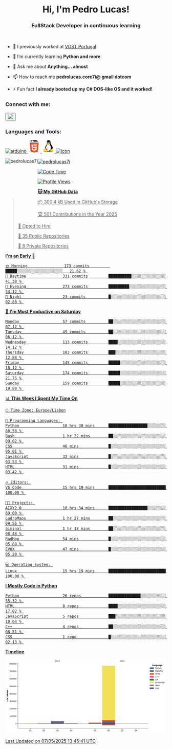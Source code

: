 <h1 align="center">Hi, I'm Pedro Lucas!</h1>
<h3 align="center">FullStack Developer in continuous learning</h3>
<br>

- 🔭 I previously worked at [VOST Portugal](https://github.com/vostpt) 

- 🌱 I’m currently learning **Python and more**

- 💬 Ask me about **Anything... almost**

- 📫 How to reach me **pedrolucas.core7i@ gmail dotcom**

- ⚡ Fun fact **I already booted up my C# DOS-like OS and it worked!**

<h3 align="left">Connect with me:</h3>
<p align="left">
    <div display="flex">
        <a href="https://bsky.app/profile/pedrolucas7i.bsky.social">
            <button>
                <img width=45 src="https://upload.wikimedia.org/wikipedia/commons/7/7a/Bluesky_Logo.svg">
            </button>
        </a>
    </div>
</p>
<h3 align="left">Languages and Tools:</h3>
<p align="left"> <a href="https://www.arduino.cc/" target="_blank" rel="noreferrer"> <img src="https://cdn.worldvectorlogo.com/logos/arduino-1.svg" alt="arduino" width="40" height="40"/> </a> <a href="https://www.w3.org/html/" target="_blank" rel="noreferrer"> <img src="https://raw.githubusercontent.com/devicons/devicon/master/icons/html5/html5-original-wordmark.svg" alt="html5" width="40" height="40"/> </a> <a href="https://www.linux.org/" target="_blank" rel="noreferrer"> <img src="https://raw.githubusercontent.com/devicons/devicon/master/icons/linux/linux-original.svg" alt="linux" width="40" height="40"/> </a> <a href="https://www.python.org" target="_blank" rel="noreferrer"> <img src="https://techstack-generator.vercel.app/python-icon.svg" alt="icon" width="40" height="40" />

<p><img align="left" height="194px" src="https://github-readme-stats.vercel.app/api/top-langs?username=pedrolucas7i&show_icons=true&theme=tokyonight&locale=en&layout=compact" alt="pedrolucas7i" /></p><img height="194px" align="center" src="https://github-readme-stats.vercel.app/api?username=pedrolucas7i&show_icons=true&theme=tokyonight&locale=en" alt="pedrolucas7i" />

<!--START_SECTION:waka-->
![Code Time](http://img.shields.io/badge/Code%20Time-137%20hrs%2034%20mins-blue)

![Profile Views](http://img.shields.io/badge/Profile%20Views-3-blue)

**🐱 My GitHub Data** 

> 📦 300.4 kB Used in GitHub's Storage 
 > 
> 🏆 501 Contributions in the Year 2025
 > 
> 💼 Opted to Hire
 > 
> 📜 35 Public Repositories 
 > 
> 🔑 8 Private Repositories 
 > 
**I'm an Early 🐤** 

```text
🌞 Morning                173 commits         █████░░░░░░░░░░░░░░░░░░░░   21.62 % 
🌆 Daytime                331 commits         ██████████░░░░░░░░░░░░░░░   41.38 % 
🌃 Evening                273 commits         █████████░░░░░░░░░░░░░░░░   34.12 % 
🌙 Night                  23 commits          █░░░░░░░░░░░░░░░░░░░░░░░░   02.88 % 
```
📅 **I'm Most Productive on Saturday** 

```text
Monday                   57 commits          ██░░░░░░░░░░░░░░░░░░░░░░░   07.12 % 
Tuesday                  49 commits          ██░░░░░░░░░░░░░░░░░░░░░░░   06.12 % 
Wednesday                113 commits         ████░░░░░░░░░░░░░░░░░░░░░   14.12 % 
Thursday                 103 commits         ███░░░░░░░░░░░░░░░░░░░░░░   12.88 % 
Friday                   145 commits         █████░░░░░░░░░░░░░░░░░░░░   18.12 % 
Saturday                 174 commits         █████░░░░░░░░░░░░░░░░░░░░   21.75 % 
Sunday                   159 commits         █████░░░░░░░░░░░░░░░░░░░░   19.88 % 
```


📊 **This Week I Spent My Time On** 

```text
🕑︎ Time Zone: Europe/Lisbon

💬 Programming Languages: 
Python                   10 hrs 30 mins      █████████████████░░░░░░░░   68.58 % 
Bash                     1 hr 22 mins        ██░░░░░░░░░░░░░░░░░░░░░░░   09.02 % 
CSS                      46 mins             █░░░░░░░░░░░░░░░░░░░░░░░░   05.01 % 
JavaScript               32 mins             █░░░░░░░░░░░░░░░░░░░░░░░░   03.53 % 
HTML                     31 mins             █░░░░░░░░░░░░░░░░░░░░░░░░   03.42 % 

🔥 Editors: 
VS Code                  15 hrs 19 mins      █████████████████████████   100.00 % 

🐱‍💻 Projects: 
AIXY2.0                  10 hrs 34 mins      █████████████████░░░░░░░░   69.00 % 
LudroMaps                1 hr 27 mins        ██░░░░░░░░░░░░░░░░░░░░░░░   09.56 % 
aiminal                  1 hr 18 mins        ██░░░░░░░░░░░░░░░░░░░░░░░   08.48 % 
RadMap                   54 mins             █░░░░░░░░░░░░░░░░░░░░░░░░   05.88 % 
EVOX                     47 mins             █░░░░░░░░░░░░░░░░░░░░░░░░   05.20 % 

💻 Operating System: 
Linux                    15 hrs 19 mins      █████████████████████████   100.00 % 
```

**I Mostly Code in Python** 

```text
Python                   26 repos            ██████████████░░░░░░░░░░░   55.32 % 
HTML                     8 repos             ████░░░░░░░░░░░░░░░░░░░░░   17.02 % 
JavaScript               5 repos             ███░░░░░░░░░░░░░░░░░░░░░░   10.64 % 
C++                      4 repos             ██░░░░░░░░░░░░░░░░░░░░░░░   08.51 % 
CSS                      1 repo              █░░░░░░░░░░░░░░░░░░░░░░░░   02.13 % 
```



**Timeline**

![Lines of Code chart](https://raw.githubusercontent.com/pedrolucas7i/pedrolucas7i/main/assets/bar_graph.png)


 Last Updated on 07/05/2025 13:45:41 UTC
<!--END_SECTION:waka-->
